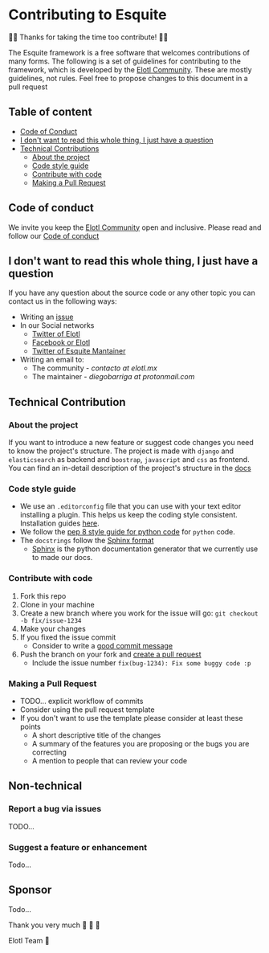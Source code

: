 # Contributing to Esquite

🌽🥳 Thanks for taking the time too contribute! 🥳🌽

The Esquite framework is a free software that welcomes contributions of many
forms. The following is a set of guidelines for contributing to the framework,
which is developed by the [Elotl Community](https://elotl.mx/). These are
mostly guidelines, not rules. Feel free to propose changes to this document in a
pull request

## Table of content

* [Code of Conduct](#code-of-conduct)
* [I don't want to read this whole thing, I just have a question](#i-dont-want-to-read-this-whole-thing-i-just-have-a-question)
* [Technical Contributions](#technical-contributions)
    * [About the project](#about-the-project)
    * [Code style guide](#code-style-guide)
    * [Contribute with code](#contribute-with-code)
    * [Making a Pull Request](#making-a-pull-request)

## Code of conduct

We invite you keep the [Elotl Community](https://elotl.mx/) open and inclusive.
Please read and follow our [Code of conduct](CODE_OF_CONDUCT.md)

## I don't want to read this whole thing, I just have a question

If you have any question about the source code or any other topic you can
contact us in the following ways:

- Writing an [issue](https://github.com/ElotlMX/Esquite/issues)
- In our Social networks
  - [Twitter of Elotl](https://twitter.com/elotlmx/)
  - [Facebook or Elotl](https://www.facebook.com/comunidadelotl/)
  - [Twitter of Esquite Mantainer](https://twitter.com/umoqnier/)
- Writing an email to:
  - The community - *contacto at elotl.mx*
  - The maintainer - *diegobarriga at protonmail.com*

## Technical Contribution

### About the project

If you want to introduce a new feature or suggest code changes you need to
know the project's structure. The project is made with `django` and
`elasticsearch` as backend and `boostrap`, `javascript` and `css`  as
frontend. You can find an in-detail description of the project's structure in the
[docs](https://esquite.readthedocs.io/es/latest/estructura.html)

### Code style guide

* We use an `.editorconfig` file that you can use with your text editor
  installing a plugin. This helps us keep the coding style consistent.
  Installation  guides [here](https://editorconfig.org/#download).
* We follow the [pep 8 style guide for python code](https://pep8.org/) for
  `python` code.
* The `docstrings` follow the [Sphinx format](https://sphinx-rtd-tutorial.readthedocs.io/en/latest/docstrings.html)
    * [Sphinx](https://www.sphinx-doc.org/en/master/) is the python
      documentation generator that we currently use to made our docs.

### Contribute with code

1. Fork this repo
2. Clone in your machine
3. Create a new branch where you work for the issue will go:
    `git checkout -b fix/issue-1234`
4. Make your changes
5. If you fixed the issue commit
    * Consider to write a [good commit message](https://www.freecodecamp.org/news/writing-good-commit-messages-a-practical-guide/)
6. Push the branch on your fork and [create a pull
   request](#making-a-pull-request)
    * Include the issue number
    `fix(bug-1234): Fix some buggy code :p`

### Making a Pull Request

* TODO... explicit workflow of commits
* Consider using the pull request template
* If you don't want to use the template please consider at least these points
    * A short descriptive title of the changes
    * A summary of the features you are proposing or the bugs you are correcting
    * A mention to people that can review your code

## Non-technical

### Report a bug via issues

TODO...

### Suggest a feature or enhancement

Todo...

## Sponsor

Todo...

Thank you very much 💛 💛 💛

Elotl Team 🌽
